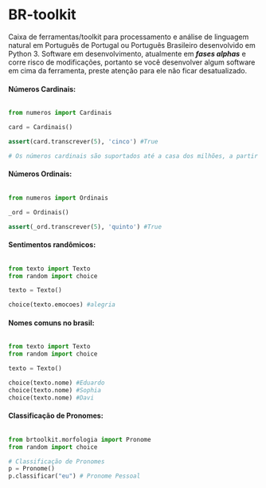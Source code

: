 # BR-toolkit
Caixa de ferramentas/toolkit para processamento e análise de linguagem natural em Português de Portugal ou Português Brasileiro desenvolvido em Python 3. Software em desenvolvimento, atualmente em ***fases alphas*** e corre risco de modificações, portanto se você desenvolver algum software em cima da ferramenta, preste atenção para ele não ficar desatualizado.


#### Números Cardinais:

```python

from numeros import Cardinais

card = Cardinais()

assert(card.transcrever(5), 'cinco') #True

# Os números cardinais são suportados até a casa dos milhões, a partir disto, todos os números não podem ser testados!
```



#### Números Ordinais:

```python

from numeros import Ordinais

_ord = Ordinais()

assert(_ord.transcrever(5), 'quinto') #True
```

#### Sentimentos randômicos:

```python

from texto import Texto
from random import choice

texto = Texto()

choice(texto.emocoes) #alegria
```

#### Nomes comuns no brasil:

```python

from texto import Texto
from random import choice

texto = Texto()

choice(texto.nome) #Eduardo
choice(texto.nome) #Sophia
choice(texto.nome) #Davi
```

#### Classificação de Pronomes:

```python

from brtoolkit.morfologia import Pronome
from random import choice

# Classificação de Pronomes
p = Pronome()
p.classificar("eu") # Pronome Pessoal

```
